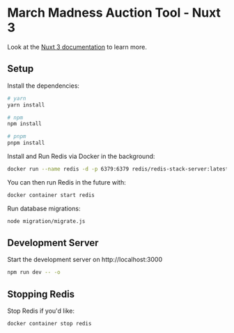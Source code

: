 # March Madness Auction Tool - Nuxt 3

Look at the [Nuxt 3 documentation](https://nuxt.com/docs/getting-started/introduction) to learn more.

## Setup

Install the dependencies:

```bash
# yarn
yarn install

# npm
npm install

# pnpm
pnpm install
```

Install and Run Redis via Docker in the background:

```bash
docker run --name redis -d -p 6379:6379 redis/redis-stack-server:latest
```

You can then run Redis in the future with:

```bash
docker container start redis
```

Run database migrations:

```bash
node migration/migrate.js
```

## Development Server

Start the development server on http://localhost:3000

```bash
npm run dev -- -o
```

## Stopping Redis

Stop Redis if you'd like:

```bash
docker container stop redis
```
